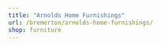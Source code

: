 ```yaml
---
title: "Arnolds Home Furnishings"
url: /bremerton/arnolds-home-furnishings/
shop: furniture
---
```

